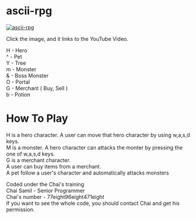 # ascii-rpg
[![ascii-rpg](https://img.youtube.com/vi/BneWp7Pl6lE/0.jpg)](https://www.youtube.com/watch?v=BneWp7Pl6lE)

Click the image, and it links to the YouTube Video.<br />

H - Hero<br />
^ - Pet<br />
Y - Tree<br />
m - Monster<br />
& - Boss Monster<br />
O - Portal<br />
G - Merchant ( Buy, Sell )<br />
b - Potion<br />

# How To Play
H is a hero character. A user can move that hero character by using w,a,s,d keys.<br />
M is a monster. A hero character can attacks the monter by pressing the one of w,a,s,d keys.<br />
G is a merchant character.<br />
A user can buy items from a merchant.<br />
A pet follow a user's character and automatically attacks monsters<br />

Coded under the Chai's training<br />
Chai Samil - Senior Programmer<br />
Chai's number - 77eight96eight471eight<br />
If you want to see the whole code, you should contact Chai and get his permission.<br />
